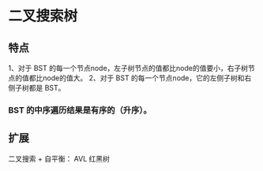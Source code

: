 # 二叉搜索树

## 特点
1、对于 BST 的每一个节点node，左子树节点的值都比node的值要小，右子树节点的值都比node的值大。
2、对于 BST 的每一个节点node，它的左侧子树和右侧子树都是 BST。

### BST 的中序遍历结果是有序的（升序）。

## 扩展
二叉搜索 + 自平衡： AVL 红黑树